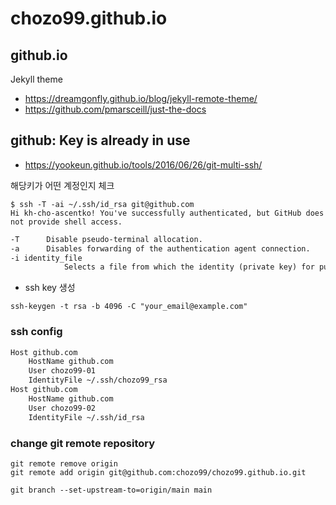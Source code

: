 # chozo99.github.io

## github.io

Jekyll theme

* <https://dreamgonfly.github.io/blog/jekyll-remote-theme/>
* <https://github.com/pmarsceill/just-the-docs>

## github: Key is already in use

* <https://yookeun.github.io/tools/2016/06/26/git-multi-ssh/>

해당키가 어떤 계정인지 체크

```shell
$ ssh -T -ai ~/.ssh/id_rsa git@github.com
Hi kh-cho-ascentko! You've successfully authenticated, but GitHub does not provide shell access.
```

```txt
-T      Disable pseudo-terminal allocation.
-a      Disables forwarding of the authentication agent connection.
-i identity_file
            Selects a file from which the identity (private key) for public key authentication is read.
```

* ssh key 생성

```shell
ssh-keygen -t rsa -b 4096 -C "your_email@example.com"
```

### ssh config

```txt
Host github.com
    HostName github.com
    User chozo99-01
    IdentityFile ~/.ssh/chozo99_rsa
Host github.com
    HostName github.com
    User chozo99-02
    IdentityFile ~/.ssh/id_rsa
```

### change git remote repository

```shell
git remote remove origin
git remote add origin git@github.com:chozo99/chozo99.github.io.git

```

```shell
git branch --set-upstream-to=origin/main main
```
